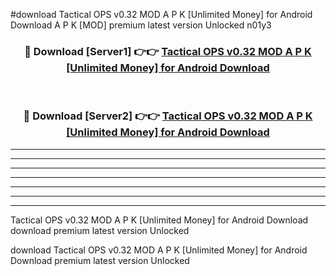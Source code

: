 #download Tactical OPS v0.32 MOD A P K [Unlimited Money] for Android Download A P K [MOD] premium latest version Unlocked n01y3 



<div align="center">
<h3>🔴 Download [Server1] 👉👉 <a href="https://apkdownload-94cd0.web.app/">Tactical OPS v0.32 MOD A P K [Unlimited Money] for Android Download</a></h3><br>

<h3>🔴 Download [Server2] 👉👉 <a href="https://apkdownload-94cd0.web.app/">Tactical OPS v0.32 MOD A P K [Unlimited Money] for Android Download</a></h3>
</div>





----------------------------------------------------------

----------------------------------------------------------

----------------------------------------------------------

----------------------------------------------------------

----------------------------------------------------------

----------------------------------------------------------

----------------------------------------------------------

Tactical OPS v0.32 MOD A P K [Unlimited Money] for Android Download download premium latest version Unlocked

download Tactical OPS v0.32 MOD A P K [Unlimited Money] for Android Download premium latest version Unlocked
